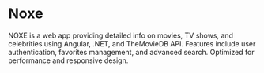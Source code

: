 # Noxe
NOXE is a web app providing detailed info on movies, TV shows, and celebrities using Angular, .NET, and TheMovieDB API. Features include user authentication, favorites management, and advanced search. Optimized for performance and responsive design.

